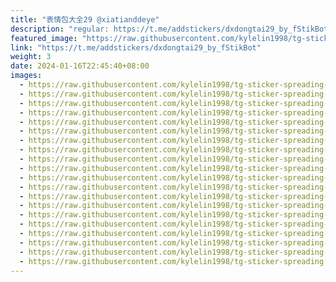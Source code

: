 ```yaml
---
title: "表情包大全29 @xiatianddeye"
description: "regular: https://t.me/addstickers/dxdongtai29_by_fStikBot"
featured_image: "https://raw.githubusercontent.com/kylelin1998/tg-sticker-spreading-worldwide-images/main/img/817a7f38-2c69-4b0e-b354-3cb2a0ff8bf2.jpg"
link: "https://t.me/addstickers/dxdongtai29_by_fStikBot"
weight: 3
date: 2024-01-16T22:45:40+08:00
images:
  - https://raw.githubusercontent.com/kylelin1998/tg-sticker-spreading-worldwide-images/main/img/817a7f38-2c69-4b0e-b354-3cb2a0ff8bf2.jpg
  - https://raw.githubusercontent.com/kylelin1998/tg-sticker-spreading-worldwide-images/main/img/879eadda-6eea-48b0-bab7-d70a952487ca.jpg
  - https://raw.githubusercontent.com/kylelin1998/tg-sticker-spreading-worldwide-images/main/img/7637fb02-8527-4198-ba6a-f6c808b7871a.jpg
  - https://raw.githubusercontent.com/kylelin1998/tg-sticker-spreading-worldwide-images/main/img/5cd4f430-d5b5-4e91-ad89-4c76d62a360f.jpg
  - https://raw.githubusercontent.com/kylelin1998/tg-sticker-spreading-worldwide-images/main/img/70331300-727e-423d-9b32-a32b5c915274.jpg
  - https://raw.githubusercontent.com/kylelin1998/tg-sticker-spreading-worldwide-images/main/img/fc7add95-5a9b-4788-9000-9c30bc68614f.jpg
  - https://raw.githubusercontent.com/kylelin1998/tg-sticker-spreading-worldwide-images/main/img/158fe9cd-aeb2-4746-85a2-47ad8fce32d8.jpg
  - https://raw.githubusercontent.com/kylelin1998/tg-sticker-spreading-worldwide-images/main/img/6d162aca-f5e7-4ad3-8925-263eaa2eb809.jpg
  - https://raw.githubusercontent.com/kylelin1998/tg-sticker-spreading-worldwide-images/main/img/b880678a-7eea-491a-8bb5-f748343e9672.jpg
  - https://raw.githubusercontent.com/kylelin1998/tg-sticker-spreading-worldwide-images/main/img/08958bed-20a7-4eda-9ba3-573e45ce7831.jpg
  - https://raw.githubusercontent.com/kylelin1998/tg-sticker-spreading-worldwide-images/main/img/45bdb251-e611-4af9-9275-8243025a27f7.jpg
  - https://raw.githubusercontent.com/kylelin1998/tg-sticker-spreading-worldwide-images/main/img/ae6d22b3-fbd2-4c24-9719-89bc1ed030cc.jpg
  - https://raw.githubusercontent.com/kylelin1998/tg-sticker-spreading-worldwide-images/main/img/76779ecc-58a1-4bf8-bbfd-c531af8f2e68.jpg
  - https://raw.githubusercontent.com/kylelin1998/tg-sticker-spreading-worldwide-images/main/img/3e4509cb-8a78-46fb-b2e1-85b3d29ce065.jpg
  - https://raw.githubusercontent.com/kylelin1998/tg-sticker-spreading-worldwide-images/main/img/07350e4e-a944-46a6-ab5a-45a65a18973c.jpg
  - https://raw.githubusercontent.com/kylelin1998/tg-sticker-spreading-worldwide-images/main/img/9ce072ab-1fdb-45f2-8aca-21b8c47ed979.jpg
  - https://raw.githubusercontent.com/kylelin1998/tg-sticker-spreading-worldwide-images/main/img/39824724-52a8-4c07-b7af-64c0945771f7.jpg
  - https://raw.githubusercontent.com/kylelin1998/tg-sticker-spreading-worldwide-images/main/img/267a29a7-44d2-4714-9ae9-56be727c8cdc.jpg
  - https://raw.githubusercontent.com/kylelin1998/tg-sticker-spreading-worldwide-images/main/img/64443d10-bbc9-42f4-90d4-2868f77b9b24.jpg
  - https://raw.githubusercontent.com/kylelin1998/tg-sticker-spreading-worldwide-images/main/img/ab718163-b360-4e7b-887c-f2526f8ae0ab.jpg
---
```

